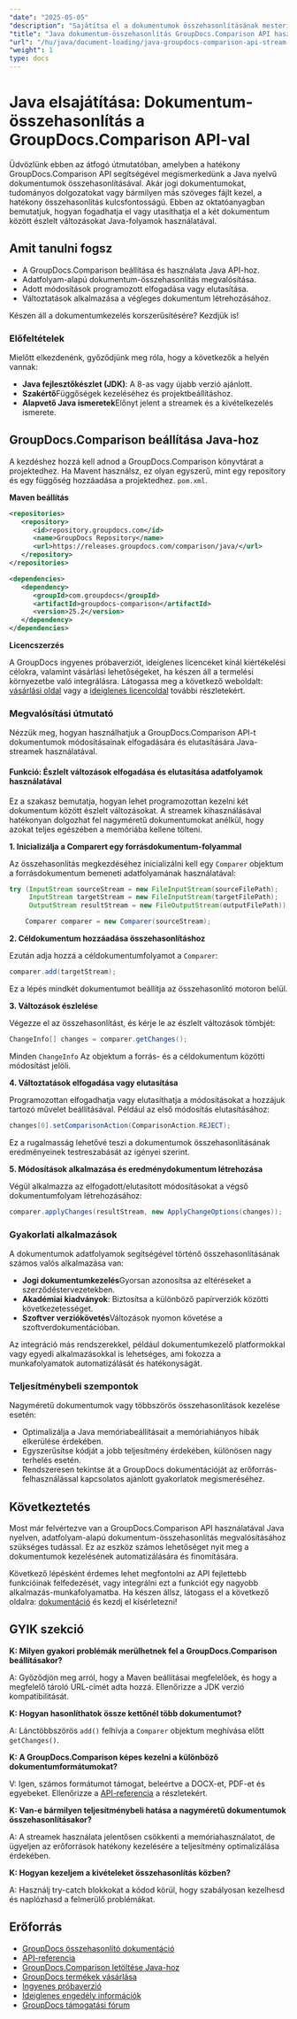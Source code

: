 ```yaml
---
"date": "2025-05-05"
"description": "Sajátítsa el a dokumentumok összehasonlításának mesteri szintjét Java nyelven a hatékony GroupDocs.Comparison API használatával. Ismerje meg a jogi, tudományos és szoftveres dokumentumok hatékony kezeléséhez szükséges stream-alapú technikákat."
"title": "Java dokumentum-összehasonlítás GroupDocs.Comparison API használatával – egy stream-alapú megközelítés"
"url": "/hu/java/document-loading/java-groupdocs-comparison-api-stream-document-compare/"
"weight": 1
type: docs
---
```

# Java elsajátítása: Dokumentum-összehasonlítás a GroupDocs.Comparison API-val

Üdvözlünk ebben az átfogó útmutatóban, amelyben a hatékony GroupDocs.Comparison API segítségével megismerkedünk a Java nyelvű dokumentumok összehasonlításával. Akár jogi dokumentumokat, tudományos dolgozatokat vagy bármilyen más szöveges fájlt kezel, a hatékony összehasonlítás kulcsfontosságú. Ebben az oktatóanyagban bemutatjuk, hogyan fogadhatja el vagy utasíthatja el a két dokumentum között észlelt változásokat Java-folyamok használatával.

## Amit tanulni fogsz

- A GroupDocs.Comparison beállítása és használata Java API-hoz.
- Adatfolyam-alapú dokumentum-összehasonlítás megvalósítása.
- Adott módosítások programozott elfogadása vagy elutasítása.
- Változtatások alkalmazása a végleges dokumentum létrehozásához.

Készen áll a dokumentumkezelés korszerűsítésére? Kezdjük is!

### Előfeltételek

Mielőtt elkezdenénk, győződjünk meg róla, hogy a következők a helyén vannak:

- **Java fejlesztőkészlet (JDK)**: A 8-as vagy újabb verzió ajánlott.
- **Szakértő**Függőségek kezeléséhez és projektbeállításhoz.
- **Alapvető Java ismeretek**Előnyt jelent a streamek és a kivételkezelés ismerete.

## GroupDocs.Comparison beállítása Java-hoz

A kezdéshez hozzá kell adnod a GroupDocs.Comparison könyvtárat a projektedhez. Ha Mavent használsz, ez olyan egyszerű, mint egy repository és egy függőség hozzáadása a projektedhez. `pom.xml`.

**Maven beállítás**

```xml
<repositories>
   <repository>
      <id>repository.groupdocs.com</id>
      <name>GroupDocs Repository</name>
      <url>https://releases.groupdocs.com/comparison/java/</url>
   </repository>
</repositories>

<dependencies>
   <dependency>
      <groupId>com.groupdocs</groupId>
      <artifactId>groupdocs-comparison</artifactId>
      <version>25.2</version>
   </dependency>
</dependencies>
```

**Licencszerzés**

A GroupDocs ingyenes próbaverziót, ideiglenes licenceket kínál kiértékelési célokra, valamint vásárlási lehetőségeket, ha készen áll a termelési környezetbe való integrálásra. Látogassa meg a következő weboldalt: [vásárlási oldal](https://purchase.groupdocs.com/buy) vagy a [ideiglenes licencoldal](https://purchase.groupdocs.com/temporary-license/) további részletekért.

### Megvalósítási útmutató

Nézzük meg, hogyan használhatjuk a GroupDocs.Comparison API-t dokumentumok módosításainak elfogadására és elutasítására Java-streamek használatával.

#### Funkció: Észlelt változások elfogadása és elutasítása adatfolyamok használatával

Ez a szakasz bemutatja, hogyan lehet programozottan kezelni két dokumentum között észlelt változásokat. A streamek kihasználásával hatékonyan dolgozhat fel nagyméretű dokumentumokat anélkül, hogy azokat teljes egészében a memóriába kellene tölteni.

**1. Inicializálja a Comparert egy forrásdokumentum-folyammal**

Az összehasonlítás megkezdéséhez inicializálni kell egy `Comparer` objektum a forrásdokumentum bemeneti adatfolyamának használatával:

```java
try (InputStream sourceStream = new FileInputStream(sourceFilePath);
     InputStream targetStream = new FileInputStream(targetFilePath);
     OutputStream resultStream = new FileOutputStream(outputFilePath)) {

    Comparer comparer = new Comparer(sourceStream);
```

**2. Céldokumentum hozzáadása összehasonlításhoz**

Ezután adja hozzá a céldokumentumfolyamot a `Comparer`:

```java
comparer.add(targetStream);
```

Ez a lépés mindkét dokumentumot beállítja az összehasonlító motoron belül.

**3. Változások észlelése**

Végezze el az összehasonlítást, és kérje le az észlelt változások tömbjét:

```java
ChangeInfo[] changes = comparer.getChanges();
```

Minden `ChangeInfo` Az objektum a forrás- és a céldokumentum közötti módosítást jelöli.

**4. Változtatások elfogadása vagy elutasítása**

Programozottan elfogadhatja vagy elutasíthatja a módosításokat a hozzájuk tartozó művelet beállításával. Például az első módosítás elutasításához:

```java
changes[0].setComparisonAction(ComparisonAction.REJECT);
```

Ez a rugalmasság lehetővé teszi a dokumentumok összehasonlításának eredményeinek testreszabását az igényei szerint.

**5. Módosítások alkalmazása és eredménydokumentum létrehozása**

Végül alkalmazza az elfogadott/elutasított módosításokat a végső dokumentumfolyam létrehozásához:

```java
comparer.applyChanges(resultStream, new ApplyChangeOptions(changes));
```

### Gyakorlati alkalmazások

A dokumentumok adatfolyamok segítségével történő összehasonlításának számos valós alkalmazása van:

- **Jogi dokumentumkezelés**Gyorsan azonosítsa az eltéréseket a szerződéstervezetekben.
- **Akadémiai kiadványok**: Biztosítsa a különböző papírverziók közötti következetességet.
- **Szoftver verziókövetés**Változások nyomon követése a szoftverdokumentációban.

Az integráció más rendszerekkel, például dokumentumkezelő platformokkal vagy egyedi alkalmazásokkal is lehetséges, ami fokozza a munkafolyamatok automatizálását és hatékonyságát.

### Teljesítménybeli szempontok

Nagyméretű dokumentumok vagy többszörös összehasonlítások kezelése esetén:

- Optimalizálja a Java memóriabeállításait a memóriahiányos hibák elkerülése érdekében.
- Egyszerűsítse kódját a jobb teljesítmény érdekében, különösen nagy terhelés esetén.
- Rendszeresen tekintse át a GroupDocs dokumentációját az erőforrás-felhasználással kapcsolatos ajánlott gyakorlatok megismeréséhez.

## Következtetés

Most már felvértezve van a GroupDocs.Comparison API használatával Java nyelven, adatfolyam-alapú dokumentum-összehasonlítás megvalósításához szükséges tudással. Ez az eszköz számos lehetőséget nyit meg a dokumentumok kezelésének automatizálására és finomítására.

Következő lépésként érdemes lehet megfontolni az API fejlettebb funkcióinak felfedezését, vagy integrálni ezt a funkciót egy nagyobb alkalmazás-munkafolyamatba. Ha készen állsz, látogass el a következő oldalra: [dokumentáció](https://docs.groupdocs.com/comparison/java/) és kezdj el kísérletezni!

## GYIK szekció

**K: Milyen gyakori problémák merülhetnek fel a GroupDocs.Comparison beállításakor?**

A: Győződjön meg arról, hogy a Maven beállításai megfelelőek, és hogy a megfelelő tároló URL-címét adta hozzá. Ellenőrizze a JDK verzió kompatibilitását.

**K: Hogyan hasonlíthatok össze kettőnél több dokumentumot?**

A: Lánctöbbszörös `add()` felhívja a `Comparer` objektum meghívása előtt `getChanges()`.

**K: A GroupDocs.Comparison képes kezelni a különböző dokumentumformátumokat?**

V: Igen, számos formátumot támogat, beleértve a DOCX-et, PDF-et és egyebeket. Ellenőrizze a [API-referencia](https://reference.groupdocs.com/comparison/java/) a részletekért.

**K: Van-e bármilyen teljesítménybeli hatása a nagyméretű dokumentumok összehasonlításakor?**

A: A streamek használata jelentősen csökkenti a memóriahasználatot, de ügyeljen az erőforrások hatékony kezelésére a teljesítmény optimalizálása érdekében.

**K: Hogyan kezeljem a kivételeket összehasonlítás közben?**

A: Használj try-catch blokkokat a kódod körül, hogy szabályosan kezelhesd és naplózhasd a felmerülő problémákat.

## Erőforrás

- [GroupDocs összehasonlító dokumentáció](https://docs.groupdocs.com/comparison/java/)
- [API-referencia](https://reference.groupdocs.com/comparison/java/)
- [GroupDocs.Comparison letöltése Java-hoz](https://releases.groupdocs.com/comparison/java/)
- [GroupDocs termékek vásárlása](https://purchase.groupdocs.com/buy)
- [Ingyenes próbaverzió](https://releases.groupdocs.com/comparison/java/)
- [Ideiglenes engedély információk](https://purchase.groupdocs.com/temporary-license/)
- [GroupDocs támogatási fórum](https://forum.groupdocs.com/c/comparison)